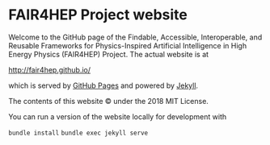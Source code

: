 # FAIR4HEP Project website

Welcome to the GitHub page of the Findable, Accessible, Interoperable, and Reusable Frameworks for Physics-Inspired Artificial Intelligence in High Energy Physics (FAIR4HEP) Project. The actual website is at

http://fair4hep.github.io/

which is served by [GitHub Pages](https://pages.github.com/) and powered by [Jekyll](https://github.com/jekyll).

The contents of this website &copy; under the 2018 MIT License.

You can run a version of the website locally for development with 

`bundle install`
`bundle exec jekyll serve`
